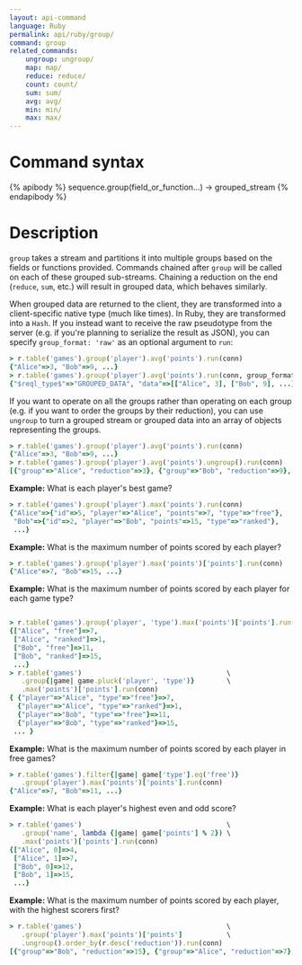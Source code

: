 ```yaml
---
layout: api-command
language: Ruby
permalink: api/ruby/group/
command: group
related_commands:
    ungroup: ungroup/
    map: map/
    reduce: reduce/
    count: count/
    sum: sum/
    avg: avg/
    min: min/
    max: max/
---
```


# Command syntax #

{% apibody %}
sequence.group(field_or_function...) &rarr; grouped_stream
{% endapibody %}

# Description #

`group` takes a stream and partitions it into multiple groups based on
the fields or functions provided.  Commands chained after `group` will
be called on each of these grouped sub-streams.  Chaining a reduction
on the end (`reduce`, `sum`, etc.) will result in grouped data, which
behaves similarly.

When grouped data are returned to the client, they are transformed
into a client-specific native type (much like times).  In Ruby, they
are transformed into a `Hash`.  If you instead want to receive the raw
pseudotype from the server (e.g. if you're planning to serialize the
result as JSON), you can specify `group_format: 'raw'` as an optional
argument to `run`:

```rb
> r.table('games').group('player').avg('points').run(conn)
{"Alice"=>3, "Bob"=>9, ...}
> r.table('games').group('player').avg('points').run(conn, group_format:'raw')
{"$reql_type$"=>"GROUPED_DATA", "data"=>[["Alice", 3], ["Bob", 9], ...]}
```

If you want to operate on all the groups rather than operating on each
group (e.g. if you want to order the groups by their reduction), you
can use `ungroup` to turn a grouped stream or grouped data into an
array of objects representing the groups.

```rb
> r.table('games').group('player').avg('points').run(conn)
{"Alice"=>3, "Bob"=>9, ...}
> r.table('games').group('player').avg('points').ungroup().run(conn)
[{"group"=>"Alice", "reduction"=>3}, {"group"=>"Bob", "reduction"=>9}, ...]
```

__Example:__ What is each player's best game?

```rb
> r.table('games').group('player').max('points').run(conn)
{"Alice"=>{"id"=>5, "player"=>"Alice", "points"=>7, "type"=>"free"},
 "Bob"=>{"id"=>2, "player"=>"Bob", "points"=>15, "type"=>"ranked"},
 ...}
```

__Example:__ What is the maximum number of points scored by each player?

```rb
> r.table('games').group('player').max('points')['points'].run(conn)
{"Alice"=>7, "Bob"=>15, ...}
```

__Example:__ What is the maximum number of points scored by each
player for each game type?

```rb

> r.table('games').group('player', 'type').max('points')['points'].run(conn)
{["Alice", "free"]=>7,
 ["Alice", "ranked"]=>1,
 ["Bob", "free"]=>11,
 ["Bob", "ranked"]=>15,
 ...}
> r.table('games')                                    \
   .group{|game| game.pluck('player', 'type')}        \
   .max('points')['points'].run(conn)
{ {"player"=>"Alice", "type"=>"free"}=>7,
  {"player"=>"Alice", "type"=>"ranked"}=>1,
  {"player"=>"Bob", "type"=>"free"}=>11,
  {"player"=>"Bob", "type"=>"ranked"}=>15,
 ... }

```

__Example:__ What is the maximum number of points scored by each
player in free games?

```rb
> r.table('games').filter{|game| game['type'].eq('free')}
   .group('player').max('points')['points'].run(conn)
{"Alice"=>7, "Bob"=>11, ...}
```

__Example:__ What is each player's highest even and odd score?

```rb
> r.table('games')                                    \
   .group('name', lambda {|game| game['points'] % 2}) \
   .max('points')['points'].run(conn)
{["Alice", 0]=>4,
 ["Alice", 1]=>7,
 ["Bob", 0]=>12,
 ["Bob", 1]=>15,
 ...}
```

__Example:__ What is the maximum number of points scored by each
player, with the highest scorers first?

```rb
> r.table('games')                                    \
   .group('player').max('points')['points']           \
   .ungroup().order_by(r.desc('reduction')).run(conn)
[{"group"=>"Bob", "reduction"=>15}, {"group"=>"Alice", "reduction"=>7}, ...]
```

